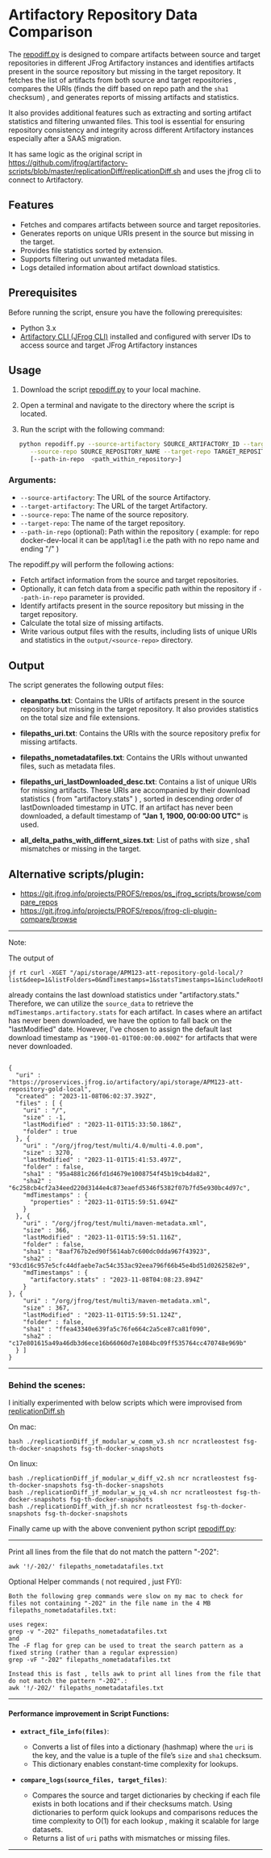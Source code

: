 # Artifactory Repository Data Comparison

The [repodiff.py](repodiff.py) is designed to compare artifacts between source and target repositories in  different 
JFrog Artifactory instances and identifies artifacts present in the source repository but missing in the target repository. It fetches the list of 
artifacts from both source and target repositories , compares the URIs (finds the diff  based on repo path and the 
`sha1` checksum) , and generates reports of missing artifacts and statistics.

It also provides additional features such as extracting and sorting artifact statistics and filtering unwanted files.
This tool is essential for ensuring repository consistency and integrity across different Artifactory instances 
especially after a SAAS migration.

It has same logic as the original script in 
https://github.com/jfrog/artifactory-scripts/blob/master/replicationDiff/replicationDiff.sh
and uses the jfrog cli to connect to Artifactory.

## Features

- Fetches and compares artifacts between source and target repositories.
- Generates reports on unique URIs present in the source but missing in the target.
- Provides file statistics sorted by extension.
- Supports filtering out unwanted metadata files.
- Logs detailed information about artifact download statistics.

## Prerequisites

Before running the script, ensure you have the following prerequisites:

- Python 3.x
- [Artifactory CLI (JFrog CLI)](https://www.jfrog.com/confluence/display/JFROG/JFrog+CLI) installed and configured 
  with server IDs to access source and target JFrog Artifactory instances

## Usage

1. Download the script  [repodiff.py](repodiff.py)  to your local machine.

2. Open a terminal and navigate to the directory where the script is located.

3. Run the script with the following command:

```bash
   python repodiff.py --source-artifactory SOURCE_ARTIFACTORY_ID --target-artifactory TARGET_ARTIFACTORY_ID \
      --source-repo SOURCE_REPOSITORY_NAME --target-repo TARGET_REPOSITORY_NAME \
      [--path-in-repo  <path_within_repository>]
```
### Arguments:

- `--source-artifactory`: The URL of the source Artifactory.
- `--target-artifactory`: The URL of the target Artifactory.
- `--source-repo`: The name of the source repository.
- `--target-repo`: The name of the target repository.
- `--path-in-repo` (optional): Path within the repository ( example: for repo docker-dev-local it can be app1/tag1 i.e the path with no repo name and ending "/" )

The repodiff.py will perform the following actions:

- Fetch artifact information from the source and target repositories.
- Optionally, it can fetch data from a specific path within the repository if `--path-in-repo` parameter is provided.
- Identify artifacts present in the source repository but missing in the target repository.
- Calculate the total size of missing artifacts.
- Write various output files with the results, including lists of unique URIs and statistics in the 
  `output/<source-repo>`    directory.

## Output

The script generates the following output files:

- **cleanpaths.txt**: Contains the URIs of artifacts present in the source repository but missing in the target repository. It also provides statistics on the total size and file extensions.

- **filepaths_uri.txt**: Contains the URIs with the source repository prefix for missing artifacts.

- **filepaths_nometadatafiles.txt**: Contains the URIs without unwanted files, such as metadata files.

- **filepaths_uri_lastDownloaded_desc.txt**: Contains a list of unique URIs for missing artifacts. These URIs are accompanied by their download statistics ( from "artifactory.stats" ) , 
  sorted in descending order of lastDownloaded timestamp in UTC. If an artifact has never been downloaded,  a default timestamp of **"Jan 1, 1900, 00:00:00 UTC"** is used.
- **all_delta_paths_with_differnt_sizes.txt**: List of paths with size , sha1 mismatches or missing in the target.

## Alternative scripts/plugin:
- https://git.jfrog.info/projects/PROFS/repos/ps_jfrog_scripts/browse/compare_repos
- https://git.jfrog.info/projects/PROFS/repos/jfrog-cli-plugin-compare/browse

---
Note:

The output of
```text
jf rt curl -XGET "/api/storage/APM123-att-repository-gold-local/?list&deep=1&listFolders=0&mdTimestamps=1&statsTimestamps=1&includeRootPath=1"
```
already contains the last download statistics under "artifactory.stats." Therefore, we can utilize the `source_data` to retrieve the `mdTimestamps.artifactory.stats` for each artifact. In cases where an artifact has never been downloaded, we have the option to fall back on the "lastModified" date. However, I've chosen to assign the default last download timestamp as `"1900-01-01T00:00:00.000Z"` for artifacts that were never downloaded.
```text

{
  "uri" : "https://proservices.jfrog.io/artifactory/api/storage/APM123-att-repository-gold-local",
  "created" : "2023-11-08T06:02:37.392Z",
  "files" : [ {
    "uri" : "/",
    "size" : -1,
    "lastModified" : "2023-11-01T15:33:50.186Z",
    "folder" : true
  }, {
    "uri" : "/org/jfrog/test/multi/4.0/multi-4.0.pom",
    "size" : 3270,
    "lastModified" : "2023-11-01T15:41:53.497Z",
    "folder" : false,
    "sha1" : "95a4881c266fd1d4679e1008754f45b19cb4da82",
    "sha2" : "6c258cb4cf2a34eed220d3144e4c873eaefd5346f5382f07b7fd5e930bc4d97c",
    "mdTimestamps" : {
      "properties" : "2023-11-01T15:59:51.694Z"
    }
  }, {
    "uri" : "/org/jfrog/test/multi/maven-metadata.xml",
    "size" : 366,
    "lastModified" : "2023-11-01T15:59:51.116Z",
    "folder" : false,
    "sha1" : "8aaf767b2ed90f5614ab7c600dc0dda967f43923",
    "sha2" : "93cd16c957e5cfc44dfaebe7ac54c353ac92eea796f66b45e4bd51d0262582e9",
    "mdTimestamps" : {
      "artifactory.stats" : "2023-11-08T04:08:23.894Z"
    }
}, {
    "uri" : "/org/jfrog/test/multi3/maven-metadata.xml",
    "size" : 367,
    "lastModified" : "2023-11-01T15:59:51.124Z",
    "folder" : false,
    "sha1" : "ffea43340e639fa5c76fe664c2a5ce87ca81f090",
    "sha2" : "c17e801615a49a46db3d6ece16b66060d7e1084bc09ff535764cc470748e969b"
  } ]
}
```
---
### Behind the scenes:

I initially experimented with below scripts  which were improvised from 
[replicationDiff.sh](https://github.com/jfrog/artifactory-scripts/blob/master/replicationDiff/replicationDiff.sh) 

On mac:
```
bash ./replicationDiff_jf_modular_w_comm_v3.sh ncr ncratleostest fsg-th-docker-snapshots fsg-th-docker-snapshots
```

On linux:
```
bash ./replicationDiff_jf_modular_w_diff_v2.sh ncr ncratleostest fsg-th-docker-snapshots fsg-th-docker-snapshots
bash ./replicationDiff_jf_modular_w_jq_v4.sh ncr ncratleostest fsg-th-docker-snapshots fsg-th-docker-snapshots
bash ./replicationDiff_with_jf.sh ncr ncratleostest fsg-th-docker-snapshots fsg-th-docker-snapshots
```


Finally came up with the above  convenient python script [repodiff.py](repodiff.py):

---

Print all lines from the file that do not match the pattern "-202":
```
awk '!/-202/' filepaths_nometadatafiles.txt
```

Optional Helper commands ( not required , just FYI):
```
Both the following grep commands were slow on my mac to check for files not containing "-202" in the file name in the 4 MB filepaths_nometadatafiles.txt:

uses regex:
grep -v "-202" filepaths_nometadatafiles.txt
and
The -F flag for grep can be used to treat the search pattern as a fixed string (rather than a regular expression)
grep -vF "-202" filepaths_nometadatafiles.txt

Instead this is fast , tells awk to print all lines from the file that do not match the pattern "-202".:
awk '!/-202/' filepaths_nometadatafiles.txt 

```
---
#### Performance improvement in Script Functions:

- **`extract_file_info(files)`**:
  - Converts a list of files into a dictionary (hashmap) where the `uri` is the key, and the value is a tuple of the file’s `size` and `sha1` checksum.
  - This dictionary enables constant-time complexity for lookups.

- **`compare_logs(source_files, target_files)`**:
  - Compares the source and target dictionaries by checking if each file exists in both locations and if their 
    checksums match. Using  dictionaries to perform quick lookups and comparisons reduces the time
    complexity to O(1) for each lookup , making it scalable for large datasets.
  - Returns a list of `uri` paths with mismatches or missing files.

---
